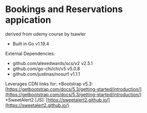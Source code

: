 # Bookings and Reservations appication

derived from udemy course by tsawler
* Built in Go v1.19.4

External Dependencies:
* github.com/alexedwards/scs/v2 v2.5.1
* github.com/go-chi/chi/v5 v5.0.8
* github.com/justinas/nosurf v1.1.1

Leverages CDN links for:
*Bootstrap v5.3: [https://getbootstrap.com/docs/5.3/getting-started/introduction/](https://getbootstrap.com/docs/5.3/getting-started/introduction/)
*SweetAlert2 [JS]:  [https://sweetalert2.github.io/](https://sweetalert2.github.io/)
